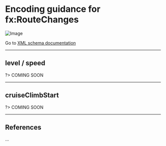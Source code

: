# Encoding guidance for fx:RouteChanges

![Image](https://www.fixm.aero/releases/FIXM-4.3.0/doc/logical_model_documentation/EARoot/EA1/EA2/EA9/EA1/EA363.png)

Go to [XML schema documentation](https://www.fixm.aero/releases/FIXM-4.3.0/doc/schema_documentation/Fixm_RouteChangeType.html)

---

## level / speed

?> COMING SOON

---

## cruiseClimbStart

?> COMING SOON

---

## References

...
